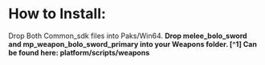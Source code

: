 # How to Install:
Drop Both Common_sdk files into Paks/Win64. <b>
Drop melee_bolo_sword and mp_weapon_bolo_sword_primary into your Weapons folder.  [^1] Can be found here: platform/scripts/weapons
